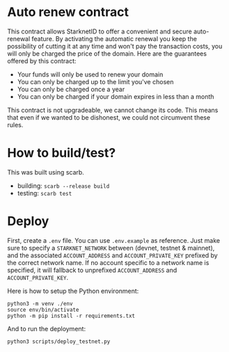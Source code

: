 # Auto renew contract

This contract allows StarknetID to offer a convenient and secure auto-renewal feature. By activating the automatic renewal you keep the possibility of cutting it at any time and won't pay the transaction costs, you will only be charged the price of the domain.
Here are the guarantees offered by this contract:

- Your funds will only be used to renew your domain
- You can only be charged up to the limit you've chosen
- You can only be charged once a year
- You can only be charged if your domain expires in less than a month

This contract is not upgradeable, we cannot change its code. This means that even if we wanted to be dishonest, we could not circumvent these rules.

# How to build/test?

This was built using scarb.

- building: `scarb --release build`
- testing: `scarb test`

# Deploy

First, create a `.env` file. You can use `.env.example` as reference. Just make sure to specify a `STARKNET_NETWORK` between (devnet, testnet & mainnet), and the associated `ACCOUNT_ADDRESS` and `ACCOUNT_PRIVATE_KEY` prefixed by the correct network name. If no account specific to a network name is specified, it will fallback to unprefixed `ACCOUNT_ADDRESS` and `ACCOUNT_PRIVATE_KEY`.

Here is how to setup the Python environment:

```
python3 -m venv ./env
source env/bin/activate
python -m pip install -r requirements.txt
```

And to run the deployment:

```
python3 scripts/deploy_testnet.py
```
